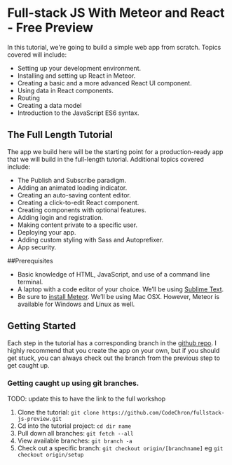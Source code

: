 # Full-stack JS With Meteor and React - Free Preview

In this tutorial, we're going to build a simple web app from scratch. Topics covered will include:
- Setting up your development environment.
- Installing and setting up React in Meteor.
- Creating a basic and a more advanced React UI component.
- Using data in React components.
- Routing
- Creating a data model
- Introduction to the JavaScript ES6 syntax.


## The Full Length Tutorial
The app we build here will be the starting point for a production-ready app that we will build in the full-length tutorial.  Additional topics covered include:
- The Publish and Subscribe paradigm.
- Adding an animated loading indicator.
- Creating an auto-saving content editor.
- Creating a click-to-edit React component.
- Creating components with optional features.
- Adding login and registration.
- Making content private to a specific user.
- Deploying your app.
- Adding custom styling with Sass and Autoprefixer.
- App security.


##Prerequisites 
- Basic knowledge of HTML, JavaScript, and use of a command line terminal.
- A laptop with a code editor of your choice.  We’ll be using [Sublime Text](http://www.sublimetext.com/3 ).
- Be sure to [install Meteor](https://www.meteor.com/install). We’ll be using Mac OSX. However, Meteor is available for Windows and Linux as well.

## Getting Started
Each step in the tutorial has a corresponding branch in the [github repo](https://github.com/CodeChron/fullstack-js-preview).  I highly recommend that you create the app on your own, but if you should get stuck, you can always check out the branch from the previous step to get caught up.

### Getting caught up using git branches.
TODO: update this to have the link to the full workshop

1. Clone the tutorial: ```git clone https://github.com/CodeChron/fullstack-js-preview.git```
2. Cd into the tutorial project: ```cd dir name```
2. Pull down all branches: ```git fetch --all```
3. View available branches: ```git branch -a```
4. Check out a specific branch: ```git checkout origin/[branchname]``` eg ```git checkout origin/setup```